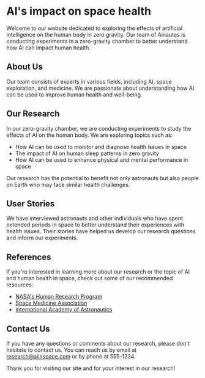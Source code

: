 <!--font:Poppins-->

# AI's impact on space health

Welcome to our website dedicated to exploring the effects of artificial intelligence on the human body in zero gravity. Our team of Ainautes is conducting experiments in a zero-gravity chamber to better understand how AI can impact human health.

## About Us
Our team consists of experts in various fields, including AI, space exploration, and medicine. We are passionate about understanding how AI can be used to improve human health and well-being.

## Our Research
In our zero-gravity chamber, we are conducting experiments to study the effects of AI on the human body. We are exploring topics such as:

- How AI can be used to monitor and diagnose health issues in space
- The impact of AI on human sleep patterns in zero gravity
- How AI can be used to enhance physical and mental performance in space

Our research has the potential to benefit not only astronauts but also people on Earth who may face similar health challenges.

## User Stories
We have interviewed astronauts and other individuals who have spent extended periods in space to better understand their experiences with health issues. Their stories have helped us develop our research questions and inform our experiments.

## References
If you're interested in learning more about our research or the topic of AI and human health in space, check out some of our recommended resources:

- [NASA's Human Research Program](#)
- [Space Medicine Association](#)
- [International Academy of Astronautics](#)

## Contact Us
If you have any questions or comments about our research, please don't hesitate to contact us. You can reach us by email at [research@aiinspace.com](mailto:research@aiinspace.com) or by phone at 555-1234.

Thank you for visiting our site and for your interest in our research!

<!--

Write me content for website with wallpaper which alt text is:

"A team of Ainautes in a zero-gravity chamber conducting experiments on the effects of AI on the human body."

The name/title of the page should not be 1:1 copy of the alt text but rather a real content of the website which is using this wallpaper.

- Use markdown format 
- Start with heading
- Heading should be short and concise
- The content should look like a real website 
- The website should not be about the wallpaper, wallpaper is just a related background
- Heading should be contain work "wallpaper" or "background"
- Include real sections like references, contact, user stories, etc. use things relevant to the page purpose.
- Feel free to use structure like headings, bullets, numbering, blockquotes, paragraphs, horizontal lines, etc.
- You can use formatting like bold or _italic_
- You can include UTF-8 emojis
- Links should be only #hash anchors (and you can refer to the document itself)
- Do not include images


---


# Exploring the Impact of AI on Human Health in Zero Gravity

Welcome to our website dedicated to exploring the effects of artificial intelligence on the human body in zero gravity. Our team of Ainautes is conducting experiments in a zero-gravity chamber to better understand how AI can impact human health.

## About Us
Our team consists of experts in various fields, including AI, space exploration, and medicine. We are passionate about understanding how AI can be used to improve human health and well-being.

## Our Research
In our zero-gravity chamber, we are conducting experiments to study the effects of AI on the human body. We are exploring topics such as:

- How AI can be used to monitor and diagnose health issues in space
- The impact of AI on human sleep patterns in zero gravity
- How AI can be used to enhance physical and mental performance in space

Our research has the potential to benefit not only astronauts but also people on Earth who may face similar health challenges.

## User Stories
We have interviewed astronauts and other individuals who have spent extended periods in space to better understand their experiences with health issues. Their stories have helped us develop our research questions and inform our experiments.

## References
If you're interested in learning more about our research or the topic of AI and human health in space, check out some of our recommended resources:

- [NASA's Human Research Program](#)
- [Space Medicine Association](#)
- [International Academy of Astronautics](#)

## Contact Us
If you have any questions or comments about our research, please don't hesitate to contact us. You can reach us by email at [research@aiinspace.com](mailto:research@aiinspace.com) or by phone at 555-1234.

Thank you for visiting our site and for your interest in our research!


---


Write me a Google font which is best fitting for the website.

Pick from the list:
- Montserrat
- Lato
- Exo 2
- Cinzel Decorative
- Raleway
- Lobster
- IBM Plex Sans
- Barlow Condensed
- Orbitron
- Roboto
- Futura
- Creepster
- Great Vibes
- Alegreya
- Cormorant Garamond
- Poppins
- Cinzel
- Inter
- Dancing Script
- Open Sans
- Cabin
- Playfair Display


Write just the font name nothing else.


---


Poppins

-->
